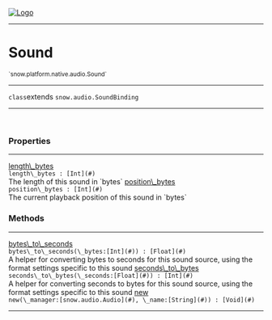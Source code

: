 
[![Logo](../../../../../images/logo.png)](../../../../../api/index.html)

---



<h1>Sound</h1>
<small>`snow.platform.native.audio.Sound`</small>



---

`class`extends <code><span>snow.audio.SoundBinding</span></code>

---

&nbsp;
&nbsp;





<h3>Properties</h3> <hr/><span class="member apipage">
                <a name="length_bytes"><a class="lift" href="#length_bytes">length\_bytes</a></a> <div class="clear"></div><code class="signature apipage">length\_bytes : [Int](#)</code><br/></span>
            <span class="small_desc_flat">The length of this sound in `bytes`</span><span class="member apipage">
                <a name="position_bytes"><a class="lift" href="#position_bytes">position\_bytes</a></a> <div class="clear"></div><code class="signature apipage">position\_bytes : [Int](#)</code><br/></span>
            <span class="small_desc_flat">The current playback position of this sound in `bytes`</span>



<h3>Methods</h3> <hr/><span class="method apipage">
            <a name="bytes_to_seconds"><a class="lift" href="#bytes_to_seconds">bytes\_to\_seconds</a></a> <div class="clear"></div><code class="signature apipage">bytes\_to\_seconds(\_bytes:[Int](#)<span></span>) : [Float](#)</code><br/><span class="small_desc_flat">A helper for converting bytes to seconds for this sound source, using the format settings specific to this sound</span>
        </span>
    <span class="method apipage">
            <a name="seconds_to_bytes"><a class="lift" href="#seconds_to_bytes">seconds\_to\_bytes</a></a> <div class="clear"></div><code class="signature apipage">seconds\_to\_bytes(\_seconds:[Float](#)<span></span>) : [Int](#)</code><br/><span class="small_desc_flat">A helper for converting seconds to bytes for this sound source, using the format settings specific to this sound</span>
        </span>
    <span class="method apipage">
            <a name="new"><a class="lift" href="#new">new</a></a> <div class="clear"></div><code class="signature apipage">new(\_manager:[snow.audio.Audio](#)<span></span>, \_name:[String](#)<span></span>) : [Void](#)</code><br/><span class="small_desc_flat"></span>
        </span>
    





---

&nbsp;
&nbsp;
&nbsp;
&nbsp;
